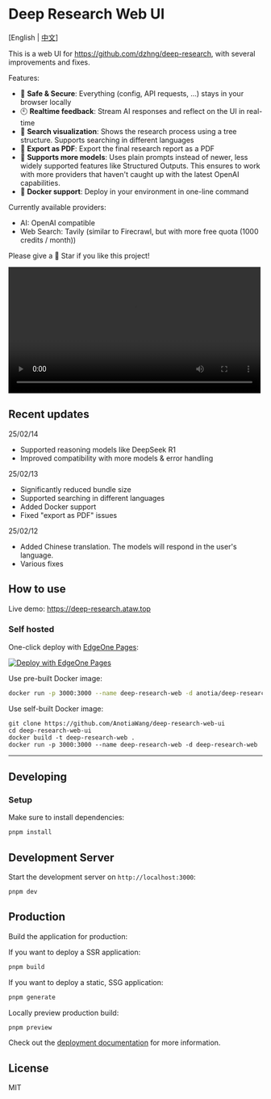 # Deep Research Web UI

[English | [中文](README_zh.md)]

This is a web UI for https://github.com/dzhng/deep-research, with several improvements and fixes.

Features:

- 🚀 **Safe & Secure**: Everything (config, API requests, ...) stays in your browser locally
- 🕙 **Realtime feedback**: Stream AI responses and reflect on the UI in real-time
- 🌳 **Search visualization**: Shows the research process using a tree structure. Supports searching in different languages
- 📄 **Export as PDF**: Export the final research report as a PDF
- 🤖 **Supports more models**: Uses plain prompts instead of newer, less widely supported features like Structured Outputs. This ensures to work with more providers that haven't caught up with the latest OpenAI capabilities.
- 🐳 **Docker support**: Deploy in your environment in one-line command

Currently available providers:

- AI: OpenAI compatible
- Web Search: Tavily (similar to Firecrawl, but with more free quota (1000 credits / month))

Please give a 🌟 Star if you like this project!

<video width="500" src="https://github.com/user-attachments/assets/2f5a6f9c-18d1-4d40-9822-2de260d55dab" controls></video>

## Recent updates

25/02/14

- Supported reasoning models like DeepSeek R1
- Improved compatibility with more models & error handling

25/02/13

- Significantly reduced bundle size
- Supported searching in different languages
- Added Docker support
- Fixed "export as PDF" issues

25/02/12
- Added Chinese translation. The models will respond in the user's language.
- Various fixes

## How to use

Live demo: <a href="https://deep-research.ataw.top" target="_blank">https://deep-research.ataw.top</a>

### Self hosted

One-click deploy with [EdgeOne Pages](https://edgeone.ai/products/pages):

[![Deploy with EdgeOne Pages](https://cdnstatic.tencentcs.com/edgeone/pages/deploy.svg)](https://edgeone.ai/pages/new?from=github&template=https://github.com/AnotiaWang/deep-research-web-ui&from=github)

Use pre-built Docker image:

```bash
docker run -p 3000:3000 --name deep-research-web -d anotia/deep-research-web:latest
```

Use self-built Docker image:

```
git clone https://github.com/AnotiaWang/deep-research-web-ui
cd deep-research-web-ui
docker build -t deep-research-web .
docker run -p 3000:3000 --name deep-research-web -d deep-research-web
```

---

## Developing

### Setup

Make sure to install dependencies:

```bash
pnpm install
```

## Development Server

Start the development server on `http://localhost:3000`:

```bash
pnpm dev
```

## Production

Build the application for production:

If you want to deploy a SSR application:

```bash
pnpm build
```

If you want to deploy a static, SSG application:

```bash
pnpm generate
```

Locally preview production build:

```bash
pnpm preview
```

Check out the [deployment documentation](https://nuxt.com/docs/getting-started/deployment) for more information.

## License

MIT
